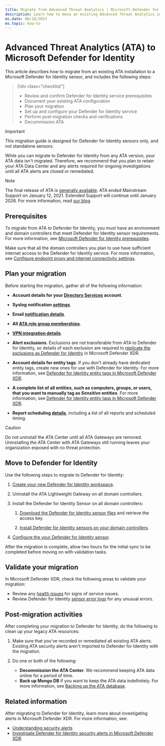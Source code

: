 ```yaml
---
title: Migrate from Advanced Threat Analytics | Microsoft Defender for Identity
description: Learn how to move an existing Advanced Threat Analytics installation to Microsoft Defender for Identity.
ms.date: 08/10/2023
ms.topic: how-to
---
```


# Advanced Threat Analytics (ATA) to Microsoft Defender for Identity

This article describes how to migrate from an existing ATA installation to a Microsoft Defender for Identity sensor, and includes the following steps:

> [!div class="checklist"]
>
> - Review and confirm Defender for Identity service prerequisites
> - Document your existing ATA configuration
> - Plan your migration
> - Set up and configure your Defender for Identity service
> - Perform post-migration checks and verifications
> - Decommission ATA


> [!IMPORTANT]
> This migration guide is designed for Defender for Identity sensors only, and not standalone sensors.
>
> While you can migrate to Defender for Identity from any ATA version, your ATA data isn't migrated. Therefore, we recommend that you plan to retain your ATA Data Center and any alerts required for ongoing investigations until all ATA alerts are closed or remediated.
>

> [!NOTE]
> The final release of ATA is [generally available](https://support.microsoft.com/help/4568997/update-3-for-microsoft-advanced-threat-analytics-1-9). ATA ended Mainstream Support on January 12, 2021. Extended Support will continue until January 2026. For more information, read [our blog](https://techcommunity.microsoft.com/t5/microsoft-security-and/end-of-mainstream-support-for-advanced-threat-analytics-january/ba-p/1539181).

## Prerequisites

To migrate from ATA to Defender for Identity, you must have an environment and domain controllers that meet Defender for Identity sensor requirements. For more information, see [Microsoft Defender for Identity prerequisites](prerequisites.md).

Make sure that all the domain controllers you plan to use have sufficient internet access to the Defender for Identity service. For more information, see [Configure endpoint proxy and internet connectivity settings](configure-proxy.md).

## Plan your migration

Before starting the migration, gather all of the following information:

- **Account details for your [Directory Services](directory-service-accounts.md) account**.

- **Syslog notification [settings](/defender-for-identity/notifications)**.

- **Email [notification details](notifications.md)**.

- **All [ATA role group memberships](/advanced-threat-analytics/ata-role-groups)**.

- **[VPN integration details](vpn-integration.md)**.

- **Alert exclusions**. Exclusions are not transferable from ATA to Defender for Identity, so details of each exclusion are required to [replicate the exclusions as Defender for Identity](exclusions.md) in Microsoft Defender XDR.

- **Account details for entity tags**. If you don't already have dedicated entity tags, create new ones for use with Defender for Identity. For more information, see [Defender for Identity entity tags in Microsoft Defender XDR](entity-tags.md).

- **A complete list of all entities, such as computers, groups, or users, that you want to manually tag as *Sensitive* entities**. For more information, see [Defender for Identity entity tags in Microsoft Defender XDR](entity-tags.md).

- **Report scheduling [details](/defender-for-identity/classic-reports)**, including a list of all reports and scheduled timing.

> [!CAUTION]
> Do not uninstall the ATA Center until all ATA Gateways are removed. Uninstalling the ATA Center with ATA Gateways still running leaves your organization exposed with no threat protection.

## Move to Defender for Identity

Use the following steps to migrate to Defender for Identity:

1. [Create your new Defender for Identity workspace](deploy-defender-identity.md#start-using-microsoft-defender-xdr).

1. Uninstall the ATA Lightweight Gateway on all domain controllers.

1. Install the Defender for Identity Sensor on all domain controllers:

    1. [Download the Defender for Identity sensor files](download-sensor.md) and retrieve the access key.

    1. [Install Defender for Identity sensors on your domain controllers](install-sensor.md).

1. [Configure the your Defender for Identity sensor](configure-sensor-settings.md).

After the migration is complete, allow two hours for the initial sync to be completed before moving on with validation tasks.

## Validate your migration

In Microsoft Defender XDR, check the following areas to validate your migration:

- Review any [health issues](health-alerts.md) for signs of service issues.
- Review Defender for Identity [sensor error logs](troubleshooting-using-logs.md) for any unusual errors.

## Post-migration activities

After completing your migration to Defender for Identity, do the following to clean up your legacy ATA resources:

1. Make sure that you've recorded or remediated all existing ATA alerts. Existing ATA security alerts aren't imported to Defender for Identity with the migration.
1. Do one or both of the following:

    - **Decommission the ATA Center**. We recommend keeping ATA data online for a period of time. 
    - **Back up Mongo DB** if you want to keep the ATA data indefinitely. For more information, see [Backing up the ATA database](/advanced-threat-analytics/ata-database-management#backing-up-the-ata-database).

## Related information

After migrating to Defender for Identity, learn more about investigating alerts in Microsoft Defender XDR. For more information, see:

- [Understanding security alerts](understanding-security-alerts.md)
- [Investigate Defender for Identity security alerts in Microsoft Defender XDR](manage-security-alerts.md)
